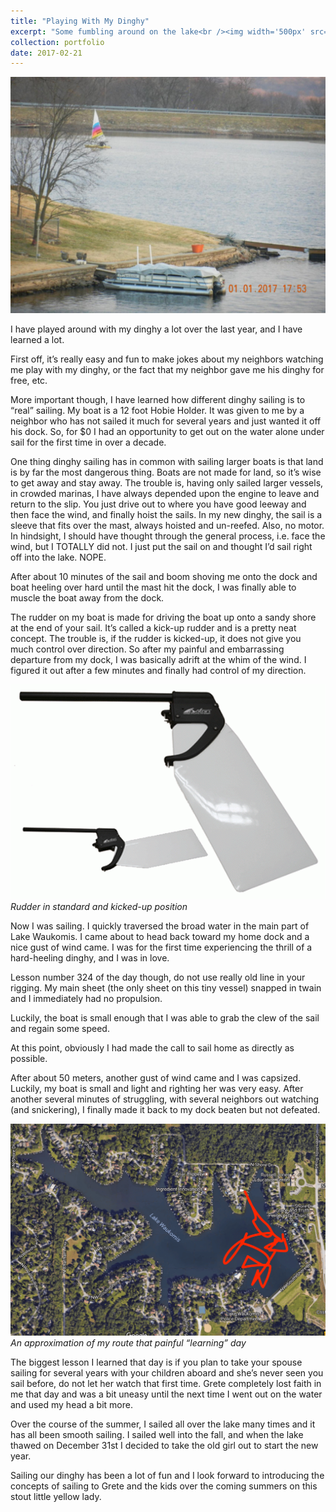 ```yaml
---
title: "Playing With My Dinghy"
excerpt: "Some fumbling around on the lake<br /><img width='500px' src='/images/sailing-blog/dinghy.jpeg' alt='14 foot Hobie' />"
collection: portfolio
date: 2017-02-21
---
```


![14 foot Hobie](/images/sailing-blog/dinghy.jpeg)

I have played around with my dinghy a lot over the last year, and I have learned a lot.

First off, it’s really easy and fun to make jokes about my neighbors watching me play with my dinghy, or the fact that my neighbor gave me his dinghy for free, etc.

More important though, I have learned how different dinghy sailing is to “real” sailing. My boat is a 12 foot Hobie Holder. It was given to me by a neighbor who has not sailed it much for several years and just wanted it off his dock. So, for $0 I had an opportunity to get out on the water alone under sail for the first time in over a decade.

One thing dinghy sailing has in common with sailing larger boats is that land is by far the most dangerous thing. Boats are not made for land, so it’s wise to get away and stay away. The trouble is, having only sailed larger vessels, in crowded marinas, I have always depended upon the engine to leave and return to the slip. You just drive out to where you have good leeway and then face the wind, and finally hoist the sails. In my new dinghy, the sail is a sleeve that fits over the mast, always hoisted and un-reefed. Also, no motor. In hindsight, I should have thought through the general process, i.e. face the wind, but I TOTALLY did not. I just put the sail on and thought I’d sail right off into the lake. NOPE.

After about 10 minutes of the sail and boom shoving me onto the dock and boat heeling over hard until the mast hit the dock, I was finally able to muscle the boat away from the dock.

The rudder on my boat is made for driving the boat up onto a sandy shore at the end of your sail. It’s called a kick-up rudder and is a pretty neat concept. The trouble is, if the rudder is kicked-up, it does not give you much control over direction. So after my painful and embarrassing departure from my dock, I was basically adrift at the whim of the wind. I figured it out after a few minutes and finally had control of my direction.

![Kick-up rudder](/images/sailing-blog/rudder.gif)
<br /><em>Rudder in standard and kicked-up position</em>

Now I was sailing. I quickly traversed the broad water in the main part of Lake Waukomis. I came about to head back toward my home dock and a nice gust of wind came. I was for the first time experiencing the thrill of a hard-heeling dinghy, and I was in love.

Lesson number 324 of the day though, do not use really old line in your rigging. My main sheet (the only sheet on this tiny vessel) snapped in twain and I immediately had no propulsion.

Luckily, the boat is small enough that I was able to grab the clew of the sail and regain some speed.

At this point, obviously I had made the call to sail home as directly as possible.

After about 50 meters, another gust of wind came and I was capsized. Luckily, my boat is small and light and righting her was very easy. After another several minutes of struggling, with several neighbors out watching (and snickering), I finally made it back to my dock beaten but not defeated.

![Crazy route](/images/sailing-blog/route.png)
<br /><em>An approximation of my route that painful “learning” day</em>

The biggest lesson I learned that day is if you plan to take your spouse sailing for several years with your children aboard and she’s never seen you sail before, do not let her watch that first time. Grete completely lost faith in me that day and was a bit uneasy until the next time I went out on the water and used my head a bit more.

Over the course of the summer, I sailed all over the lake many times and it has all been smooth sailing. I sailed well into the fall, and when the lake thawed on December 31st I decided to take the old girl out to start the new year.

Sailing our dinghy has been a lot of fun and I look forward to introducing the concepts of sailing to Grete and the kids over the coming summers on this stout little yellow lady.


